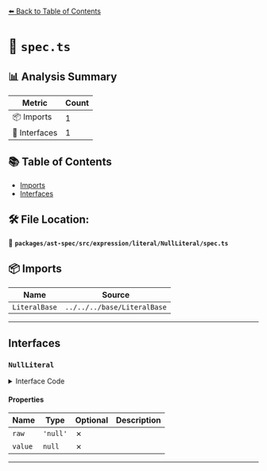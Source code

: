 [⬅️ Back to Table of Contents](../../../../../../index.md)

# 📄 `spec.ts`

## 📊 Analysis Summary

| Metric | Count |
|--------|-------|
| 📦 Imports | 1 |
| 📐 Interfaces | 1 |

## 📚 Table of Contents

- [Imports](#imports)
- [Interfaces](#interfaces)

## 🛠️ File Location:
📂 **`packages/ast-spec/src/expression/literal/NullLiteral/spec.ts`**

## 📦 Imports

| Name | Source |
|------|--------|
| `LiteralBase` | `../../../base/LiteralBase` |


---

## Interfaces

### `NullLiteral`

<details><summary>Interface Code</summary>

```ts
export interface NullLiteral extends LiteralBase {
  raw: 'null';
  value: null;
}
```
</details>

#### Properties

| Name | Type | Optional | Description |
|------|------|----------|-------------|
| `raw` | `'null'` | ✗ |  |
| `value` | `null` | ✗ |  |


---